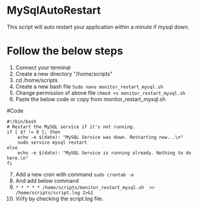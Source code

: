 # MySqlAutoRestart
This script will auto restart your application within a minute if mysql down.

# Follow the below steps
1. Connect your terminal
2. Create a new directory "/home/scripts"
3. cd /home/scripts
4. Create a new bash file ``Sudo nano monitor_restart_mysql.sh``
5. Change permission of above file ``chmod +x monitor_restart_mysql.sh``
6. Paste the below code or copy from  monitor_restart_mysql.sh

#Code
```
#!/bin/bash
# Restart the MySQL service if it's not running.
if [ $? != 0 ]; then
    echo -e $(date): "MySQL Service was down. Restarting now...\n"
    sudo service mysql restart
else
    echo -e $(date): "MySQL Service is running already. Nothing to do here.\n"
fi

```

7. Add a new cron with command ``sudo crontab -e``
8. And add below command
9. ```* * * * * /home/scripts/monitor_restart_mysql.sh  >> /home/scripts/script.log 2>&1```
10. Vrify by checking the script.log file.

